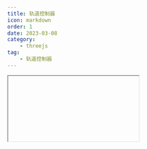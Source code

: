 ```yaml
---
title: 轨道控制器
icon: markdown
order: 1
date: 2023-03-08
category:
    - threejs
tag:
    - 轨道控制器
---
```


<IFrame url="https://luotainxu-demo.netlify.app/#/threejs/orbitControls"/>

## 构造函数

### object : Camera

（必须）将要被控制的相机。该相机不允许是其他任何对象的子级，除非该对象是场景自身。

### domElement : HTMLDOMElement

用于事件监听的 HTML 元素。

## 属性

### .autoRotate : Boolean

将其设为 true，以自动围绕目标旋转。

### .autoRotateSpeed : Float

当.autoRotate 为 true 时，围绕目标旋转的速度将有多快，默认值为 2.0，相当于在 60fps 时每旋转一周需要 30 秒。

### .dampingFactor : Float

当.enableDamping 设置为 true 的时候，阻尼惯性有多大。 默认值为 0.05.

### .domElement : HTMLDOMElement

该 HTMLDOMElement 用于监听鼠标/触摸事件，该属性必须在构造函数中传入。在此处改变它将不会设置新的事件监听。

### .enabled : Boolean

当设置为 false 时，控制器将不会响应用户的操作。默认值为 true。

### .enableDamping : Boolean

将其设置为 true 以启用阻尼（惯性），这将给控制器带来重量感。默认值为 false。

### .enablePan : Boolean

启用或禁用摄像机平移，默认为 true。

### .enableRotate : Boolean

启用或禁用摄像机水平或垂直旋转。默认值为 true。
请注意，可以通过将 polar angle 或者 azimuth angle 的 min 和 max 设置为相同的值来禁用单个轴， 这将使得水平旋转或垂直旋转固定为所设置的值。

### .enableZoom : Boolean

启用或禁用摄像机的缩放。

### .keyPanSpeed : Float

当使用键盘按键的时候，相机平移的速度有多快。默认值为每次按下按键时平移 7 像素。

### .keys : Object

这一对象包含了用于控制相机平移的按键代码的引用。默认值为 4 个箭头（方向）键。

```js
controls.keys = {
    LEFT: 'ArrowLeft', //left arrow
    UP: 'ArrowUp', // up arrow
    RIGHT: 'ArrowRight', // right arrow
    BOTTOM: 'ArrowDown', // down arrow
}
```

### .maxAzimuthAngle : Float

你能够水平旋转的角度上限。如果设置，其有效值范围为[-2 * Math.PI，2 * Math.PI]，且旋转角度的上限和下限差值小于 2 \* Math.PI。默认值为无穷大

### .maxDistance : Float

你能够将相机向外移动多少（仅适用于 PerspectiveCamera），其默认值为 Infinity。

### .maxPolarAngle : Float

你能够垂直旋转的角度的上限，范围是 0 到 Math.PI，其默认值为 Math.PI。

### .maxZoom : Float

你能够将相机缩小多少（仅适用于 OrthographicCamera），其默认值为 Infinity。

### .minAzimuthAngle : Float

你能够水平旋转的角度下限。如果设置，其有效值范围为[-2 * Math.PI，2 * Math.PI]，且旋转角度的上限和下限差值小于 2 \* Math.PI。默认值为无穷大。

### .minDistance : Float

你能够将相机向内移动多少（仅适用于 PerspectiveCamera），其默认值为 0。

### .minPolarAngle : Float

你能够垂直旋转的角度的下限，范围是 0 到 Math.PI，其默认值为 0。

### .minZoom : Float

你能够将相机放大多少（仅适用于 OrthographicCamera），其默认值为 0。

### .mouseButtons : Object

该对象包含由控件所使用的鼠标操作的引用。

```js
controls.mouseButtons = {
    LEFT: THREE.MOUSE.ROTATE,
    MIDDLE: THREE.MOUSE.DOLLY,
    RIGHT: THREE.MOUSE.PAN,
}
```

### .object : Camera

正被控制的摄像机。

### .panSpeed : Float

位移的速度，其默认值为 1。

### .position0 : Vector3

由.saveState 和.reset 方法在内部使用。

### .rotateSpeed : Float

旋转的速度，其默认值为 1。

### .screenSpacePanning : Boolean

定义当平移的时候摄像机的位置将如何移动。如果为 true，摄像机将在屏幕空间内平移。 否则，摄像机将在与摄像机向上方向垂直的平面中平移。当使用 OrbitControls 时， 默认值为 true；当使用 MapControls 时，默认值为 false。

### .target0 : Vector3

由.saveState 和.reset 方法在内部使用。

### .target : Vector3

控制器的焦点，.object 的轨道围绕它运行。 它可以在任何时候被手动更新，以更改控制器的焦点。

### .touches : Object

该对象包含由控件所使用的触摸操作的引用。

```js
controls.touches = {
    ONE: THREE.TOUCH.ROTATE,
    TWO: THREE.TOUCH.DOLLY_PAN,
}
```

### .zoom0 : Float

由.saveState和.reset方法在内部使用。

### .zoomSpeed : Float

摄像机缩放的速度，其默认值为1。

## 方法

### .dispose () : undefined

移除所有的事件监听。

### .getAzimuthalAngle () : radians

获得当前的水平旋转，单位为弧度。

### .getPolarAngle () : radians

获得当前的垂直旋转，单位为弧度。

### .getDistance () : Float

返回从相机到目标的距离。

### .listenToKeyEvents ( domElement : HTMLDOMElement ) : undefined

为指定的DOM元素添加按键监听。推荐将window作为指定的DOM元素。

### .reset () : undefined

将控制器重置为上次调用.saveState时的状态，或者初始状态。

### .saveState () : undefined

保存当前控制器的状态。这一状态可在之后由.reset所恢复。

### .stopListenToKeyEvents () : undefined

删除之前用.listenToKeyEvents()定义的键事件监听器

### .update () : Boolean

更新控制器。必须在摄像机的变换发生任何手动改变后调用， 或如果.autoRotate或.enableDamping被设置时，在update循环里调用。
